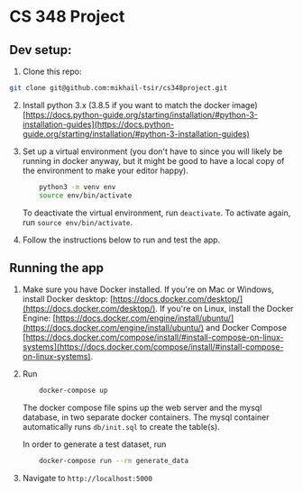 # CS 348 Project

## Dev setup:

1. Clone this repo:
```bash
git clone git@github.com:mikhail-tsir/cs348project.git
```
2. Install python 3.x (3.8.5 if you want to match the docker image) [https://docs.python-guide.org/starting/installation/#python-3-installation-guides](https://docs.python-guide.org/starting/installation/#python-3-installation-guides)
3. Set up a virtual environment (you don't have to since you will likely be running in docker anyway, but it might be good to have a local copy of the environment to make your editor happy).
    ```bash
        python3 -m venv env
        source env/bin/activate
    ```

    To deactivate the virtual environment, run `deactivate`. To activate again, run `source env/bin/activate`.

4. Follow the instructions below to run and test the app.

## Running the app
1. Make sure you have Docker installed. If you're on Mac or Windows, install Docker desktop: [https://docs.docker.com/desktop/](https://docs.docker.com/desktop/). 
    If you're on Linux, install the Docker Engine: [https://docs.docker.com/engine/install/ubuntu/](https://docs.docker.com/engine/install/ubuntu/) and Docker Compose [https://docs.docker.com/compose/install/#install-compose-on-linux-systems](https://docs.docker.com/compose/install/#install-compose-on-linux-systems).
    
2. Run
    ```bash
        docker-compose up
    ```

    The docker compose file spins up the web server and the mysql database, in two separate docker containers. The mysql container automatically runs `db/init.sql` to create the table(s).

    In order to generate a test dataset, run
    ```bash
        docker-compose run --rm generate_data
    ```

3. Navigate to `http://localhost:5000`
